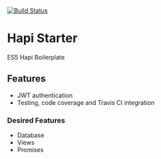 [![Build Status](https://travis-ci.org/ferrao/hapi-starter.svg?branch=master)](https://travis-ci.org/ferrao/hapi-starter)

# Hapi Starter

ES5 Hapi Boilerplate

## Features

* JWT authentication
* Testing, code coverage and Travis CI integration

### Desired Features

* Database
* Views
* Promises
